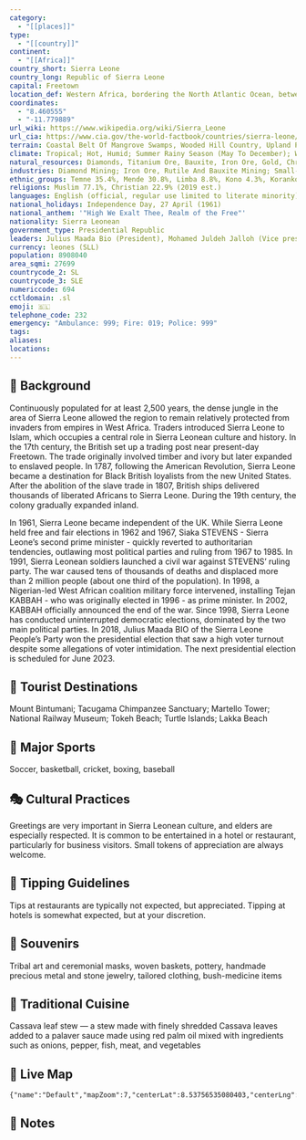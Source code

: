 ```yaml
---
category:
  - "[[places]]"
type:
  - "[[country]]"
continent:
  - "[[Africa]]"
country_short: Sierra Leone
country_long: Republic of Sierra Leone
capital: Freetown
location_def: Western Africa, bordering the North Atlantic Ocean, between Guinea and Liberia
coordinates:
  - "8.460555"
  - "-11.779889"
url_wiki: https://www.wikipedia.org/wiki/Sierra_Leone
url_cia: https://www.cia.gov/the-world-factbook/countries/sierra-leone/
terrain: Coastal Belt Of Mangrove Swamps, Wooded Hill Country, Upland Plateau, Mountains In East
climate: Tropical; Hot, Humid; Summer Rainy Season (May To December); Winter Dry Season (December To April)
natural_resources: Diamonds, Titanium Ore, Bauxite, Iron Ore, Gold, Chromite
industries: Diamond Mining; Iron Ore, Rutile And Bauxite Mining; Small-Scale Manufacturing (Beverages, Textiles, Footwear)
ethnic_groups: Temne 35.4%, Mende 30.8%, Limba 8.8%, Kono 4.3%, Korankoh 4%, Fullah 3.8%, Mandingo 2.8%, Loko 2%, Sherbro 1.9%, Creole 1.2% (descendants of freed Jamaican slaves who were settled in the Freetown area in the late-18th century; also known as Krio), other 5% (2019 est.)
religions: Muslim 77.1%, Christian 22.9% (2019 est.)
languages: English (official, regular use limited to literate minority), Mende (principal vernacular in the south), Temne (principal vernacular in the north), Krio (English-based Creole, spoken by the descendants of freed Jamaican slaves who were settled in the Freetown area, a lingua franca and a first language for 10% of the population but understood by 95%)
national_holidays: Independence Day, 27 April (1961)
national_anthem: '"High We Exalt Thee, Realm of the Free"'
nationality: Sierra Leonean
government_type: Presidential Republic
leaders: Julius Maada Bio (President), Mohamed Juldeh Jalloh (Vice president), David Moinina Sengeh (Chief minister)
currency: leones (SLL)
population: 8908040
area_sqmi: 27699
countrycode_2: SL
countrycode_3: SLE
numericcode: 694
cctldomain: .sl
emoji: 🇸🇱
telephone_code: 232
emergency: "Ambulance: 999; Fire: 019; Police: 999"
tags: 
aliases: 
locations:
---
```

## 🌱 Background
Continuously populated for at least 2,500 years, the dense jungle in the area of Sierra Leone allowed the region to remain relatively protected from invaders from empires in West Africa. Traders introduced Sierra Leone to Islam, which occupies a central role in Sierra Leonean culture and history. In the 17th century, the British set up a trading post near present-day Freetown. The trade originally involved timber and ivory but later expanded to enslaved people. In 1787, following the American Revolution, Sierra Leone became a destination for Black British loyalists from the new United States. After the abolition of the slave trade in 1807, British ships delivered thousands of liberated Africans to Sierra Leone. During the 19th century, the colony gradually expanded inland.

In 1961, Sierra Leone became independent of the UK. While Sierra Leone held free and fair elections in 1962 and 1967, Siaka STEVENS - Sierra Leone’s second prime minister - quickly reverted to authoritarian tendencies, outlawing most political parties and ruling from 1967 to 1985. In 1991, Sierra Leonean soldiers launched a civil war against STEVENS’ ruling party. The war caused tens of thousands of deaths and displaced more than 2 million people (about one third of the population). In 1998, a Nigerian-led West African coalition military force intervened, installing Tejan KABBAH - who was originally elected in 1996 - as prime minister. In 2002, KABBAH officially announced the end of the war. Since 1998, Sierra Leone has conducted uninterrupted democratic elections, dominated by the two main political parties. In 2018, Julius Maada BIO of the Sierra Leone People’s Party won the presidential election that saw a high voter turnout despite some allegations of voter intimidation. The next presidential election is scheduled for June 2023.

## 📌 Tourist Destinations
Mount Bintumani; Tacugama Chimpanzee Sanctuary; Martello Tower; National Railway Museum; Tokeh Beach; Turtle Islands; Lakka Beach

## 🥇 Major Sports
Soccer, basketball, cricket, boxing, baseball

## 🎭 Cultural Practices
Greetings are very important in Sierra Leonean culture, and elders are especially respected. It is common to be entertained in a hotel or restaurant, particularly for business visitors. Small tokens of appreciation are always welcome.

## 🫰 Tipping Guidelines
Tips at restaurants are typically not expected, but appreciated. Tipping at hotels is somewhat expected, but at your discretion.

## 🎁 Souvenirs
Tribal art and ceremonial masks, woven baskets, pottery, handmade precious metal and stone jewelry, tailored clothing, bush-medicine items

## 🍲 Traditional Cuisine
Cassava leaf stew — a stew made with finely shredded Cassava leaves added to a palaver sauce made using red palm oil mixed with ingredients such as onions, pepper, fish, meat, and vegetables

## 📡 Live Map
```mapview
{"name":"Default","mapZoom":7,"centerLat":8.53756535080403,"centerLng":-11.596068287723767,"query":"","chosenMapSource":0}
```

## 📒 Notes

